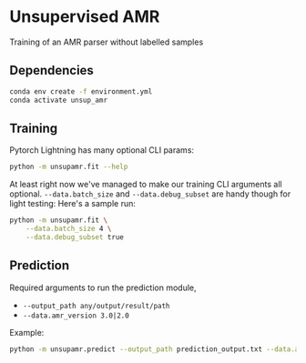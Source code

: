 # Unsupervised AMR
Training of an AMR parser without labelled samples

## Dependencies

```bash
conda env create -f environment.yml
conda activate unsup_amr
```

## Training

Pytorch Lightning has many optional CLI params:
```bash
python -m unsupamr.fit --help
```

At least right now we've managed to make our training CLI arguments all optional.
`--data.batch_size` and `--data.debug_subset` are handy though for light testing:
Here's a sample run:
```bash
python -m unsupamr.fit \
    --data.batch_size 4 \
    --data.debug_subset true 
```

## Prediction
Required arguments to run the prediction module,
- `--output_path any/output/result/path`
- `--data.amr_version 3.0|2.0`

Example:
```bash
python -m unsupamr.predict --output_path prediction_output.txt --data.amr_version 3.0 
```
